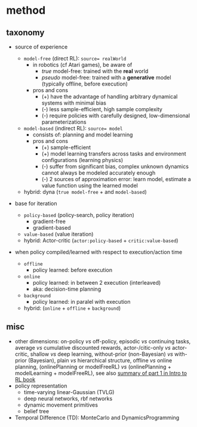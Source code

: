 # method

## taxonomy
* source of experience
  * `model-free` (direct RL): `source= realWorld`
    * in robotics (cf Atari games), be aware of
      * _true_ model-free:
        trained with the **real** world
      * _pseudo_ model-free:
        trained with a **generative** model (typically offline, before execution)
    * pros and cons
      * (+) have the advantage of handling arbitrary dynamical systems with minimal bias
      * (-) less sample-efficient, high sample complexity
      * (-) require policies with carefully designed, low-dimensional parameterizations
  * `model-based` (indirect RL): `source= model`
    * consists of: planning and model learning
    * pros and cons
      * (+) sample-efficient
      * (+) model learning transfers across tasks and environment configurations (learning physics)
      * (-) suffer from significant bias, complex unknown dynamics cannot always be modeled accurately enough
      * (-) 2 sources of approximation error: learn model, estimate a value function using the learned model
  * hybrid: dyna (`true model-free` + and `model-based`)

* base for iteration
  * `policy-based` (policy-search, policy iteration)
    * gradient-free
    * gradient-based
  * `value-based` (value iteration)
  * hybrid: Actor-critic (`actor:policy-based` + `critic:value-based`)

* when policy compiled/learned with respect to execution/action time
  * `offline`
    * policy learned: before execution
  * `online`
    * policy learned: in between 2 execution (interleaved)
    * aka: decision-time planning
  * `background`
    * policy learned: in paralel with execution
  * hybrid: (`online` + `offline` + `background`)

## misc
* other dimensions:
  on-policy _vs_ off-policy,
  episodic _vs_ continuing tasks,
  average _vs_ cumulative discounted rewards,
  actor-/citic-only _vs_ actor-critic,
  shallow _vs_ deep learning,
  without-prior (non-Bayesian) _vs_ with-prior (Bayesian),
  plain _vs_ hierarchical structure,
  offline _vs_ online planning,
  (onlinePlanning or modelFreeRL) _vs_ (onlinePlanning + modelLearning + modelFreeRL),
  see also [summary of part 1 in Intro to RL book](https://github.com/tttor/rl-foundation/blob/master/book/rl-intro-sutton2018/part_01_summary.md)
* policy representation
  * time-varying linear-Gaussian (TVLG)
  * deep neural networks, rbf networks
  * dynamic movement primitives
  * belief tree
* Temporal Difference (TD):
  MonteCarlo and DynamicsProgramming
